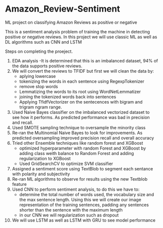 # Amazon_Review-Sentiment
ML project on classifying Amazon Reviews as positive or negative

This is a sentiment analysis problem of training the machine in detecting positive or negative reviews.
In this project we will use classic ML as well as DL algorithms such as CNN and LSTM

Steps on completing the proeject. 
1) EDA analysis
    -It is determined that this is an imbalanced dataset, 94% of the data supports positive reviews.
2) We will convert the reviews to TFIDF but first we will clean the data by:
   - aplying lowercase
   - tokenizing the words in each sentence using RegexpTokenizer
   - remove stop words
   - Lemmatizing the words to its root using WordNetLemmatizer
   - joining the tokenized words back into sentences
   - Applying TfidfVectorizer on the sentecences with bigram and trigram ngram range.
3) Used Naive Bayes classifier on the imbalanced vectorized dataset to see how it performs. As predicted performance was bad in precision and recall.
4) Used SMOTE sampling technique to oversample the minority class
5) Re-ran the Multinomial Naive Bayes to look for improvements. As predicted oversampling improved precision recall and overall accuracy
6) Tried other Ensemble techniques like random forest and XGBoost   
   - optimized hyperparameter with random Forest and XGBoost by adding class weith balance to Random Forest and adding regularization to XGBoost
   - Used GridSearchCV to optimize SVM classifier
7) Assigned a sentiment score using TextBlob to segment each sentance with polarity and subjectivity
8) Re-ran ML algorithms to observe for results using the new Textblob feature
9) Used CNN to perform sentiment analysis, to do this we have to:
   - determine the total number of words used, the vocabulary size and the max sentence length. Using this we will create our image representation of the training sentences, padding any sentences shorter than the sentence with the maximum length
   - in our CNN we will regularization such as dropout 
10) We will use LSTM as well as LSTM with GRU to see model performance 
